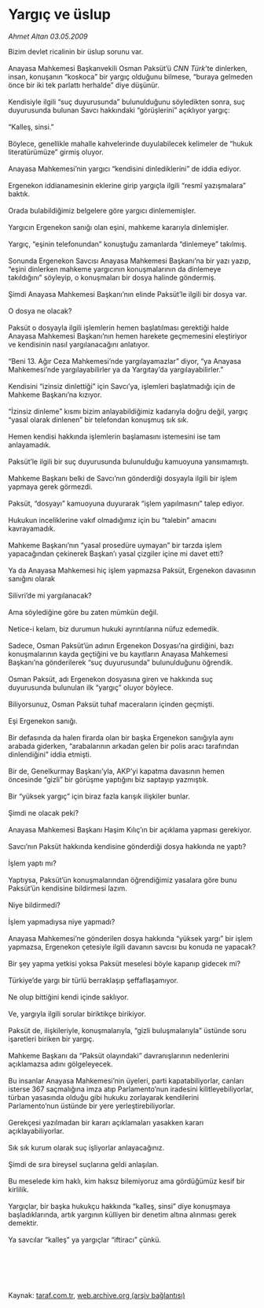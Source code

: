 # Yargıç ve üslup

*Ahmet Altan 03.05.2009*

<div class="taraf_structure_2col_1zq">
<div class="margen_n">



 <p>Bizim devlet ricalinin bir üslup sorunu var. <br/><br/>Anayasa Mahkemesi Başkanvekili Osman Paksüt’ü <i>CNN Türk</i>’te dinlerken, insan, konuşanın “koskoca” bir yargıç olduğunu bilmese, “buraya gelmeden önce bir iki tek parlattı herhalde” diye düşünür. <br/><br/>Kendisiyle ilgili “suç duyurusunda” bulunulduğunu söyledikten sonra, suç duyurusunda bulunan Savcı hakkındaki “görüşlerini” açıklıyor yargıç: <br/><br/>“Kalleş, sinsi.” <br/><br/>Böylece, genellikle mahalle kahvelerinde duyulabilecek kelimeler de “hukuk literatürümüze” girmiş oluyor. <br/><br/>Anayasa Mahkemesi’nin yargıcı “kendisini dinlediklerini” de iddia ediyor. <br/><br/>Ergenekon iddianamesinin eklerine girip yargıçla ilgili “resmî yazışmalara” baktık. <br/><br/>Orada bulabildiğimiz belgelere göre yargıcı dinlememişler. <br/><br/>Yargıcın Ergenekon sanığı olan eşini, mahkeme kararıyla dinlemişler. <br/><br/>Yargıç, “eşinin telefonundan” konuştuğu zamanlarda “dinlemeye” takılmış. <br/><br/>Sonunda Ergenekon Savcısı Anayasa Mahkemesi Başkanı’na bir yazı yazıp, “eşini dinlerken mahkeme yargıcının konuşmalarının da dinlemeye takıldığını” söyleyip, o konuşmaları bir dosya halinde göndermiş. <br/><br/>Şimdi Anayasa Mahkemesi Başkanı’nın elinde Paksüt’le ilgili bir dosya var. <br/><br/>O dosya ne olacak? <br/><br/>Paksüt o dosyayla ilgili işlemlerin hemen başlatılması gerektiği halde Anayasa Mahkemesi Başkanı’nın hemen harekete geçmemesini eleştiriyor ve kendisinin nasıl yargılanacağını anlatıyor. <br/><br/>“Beni 13. Ağır Ceza Mahkemesi’nde yargılayamazlar” diyor, “ya Anayasa Mahkemesi’nde yargılayabilirler ya da Yargıtay’da yargılayabilirler.” <br/><br/>Kendisini “izinsiz dinlettiği” için Savcı’ya, işlemleri başlatmadığı için de Mahkeme Başkanı’na kızıyor. <br/><br/>“İzinsiz dinleme” kısmı bizim anlayabildiğimiz kadarıyla doğru değil, yargıç “yasal olarak dinlenen” bir telefondan konuşmuş sık sık. <br/><br/>Hemen kendisi hakkında işlemlerin başlamasını istemesini ise tam anlayamadık. <br/><br/>Paksüt’le ilgili bir suç duyurusunda bulunulduğu kamuoyuna yansımamıştı. <br/><br/>Mahkeme Başkanı belki de Savcı’nın gönderdiği dosyayla ilgili bir işlem yapmaya gerek görmezdi. <br/><br/>Paksüt, “dosyayı” kamuoyuna duyurarak “işlem yapılmasını” talep ediyor. <br/><br/>Hukukun inceliklerine vakıf olmadığımız için bu “talebin” amacını kavrayamadık. <br/><br/>Mahkeme Başkanı’nın “yasal prosedüre uymayan” bir tarzda işlem yapacağından çekinerek Başkan’ı yasal çizgiler içine mi davet etti? <br/><br/>Ya da Anayasa Mahkemesi hiç işlem yapmazsa Paksüt, Ergenekon davasının sanığını olarak <br/><br/>Silivri’de mi yargılanacak? <br/><br/>Ama söylediğine göre bu zaten mümkün değil. <br/><br/>Netice-i kelam, biz durumun hukuki ayrıntılarına nüfuz edemedik. <br/><br/>Sadece, Osman Paksüt’ün adının Ergenekon Dosyası’na girdiğini, bazı konuşmalarının kayda geçtiğini ve bu kayıtların Anayasa Mahkemesi Başkanı’na gönderilerek “suç duyurusunda” bulunulduğunu öğrendik. <br/><br/>Osman Paksüt, adı Ergenekon dosyasına giren ve hakkında suç duyurusunda bulunulan ilk “yargıç” oluyor böylece. <br/><br/>Biliyorsunuz, Osman Paksüt tuhaf maceraların içinden geçmişti. <br/><br/>Eşi Ergenekon sanığı. <br/><br/>Bir defasında da halen firarda olan bir başka Ergenekon sanığıyla aynı arabada giderken, “arabalarının arkadan gelen bir polis aracı tarafından dinlendiğini” iddia etmişti. <br/><br/>Bir de, Genelkurmay Başkanı’yla, AKP’yi kapatma davasının hemen öncesinde “gizli” bir görüşme yaptığını biz saptayıp yazmıştık. <br/><br/>Bir “yüksek yargıç” için biraz fazla karışık ilişkiler bunlar. <br/><br/>Şimdi ne olacak peki? <br/><br/>Anayasa Mahkemesi Başkanı Haşim Kılıç’ın bir açıklama yapması gerekiyor. <br/><br/>Savcı’nın Paksüt hakkında kendisine gönderdiği dosya hakkında ne yaptı? <br/><br/>İşlem yaptı mı? <br/><br/>Yaptıysa, Paksüt’ün konuşmalarından öğrendiğimiz yasalara göre bunu Paksüt’ün kendisine bildirmesi lazım. <br/><br/>Niye bildirmedi? <br/><br/>İşlem yapmadıysa niye yapmadı? <br/><br/>Anayasa Mahkemesi’ne gönderilen dosya hakkında “yüksek yargı” bir işlem yapmazsa, Ergenekon çetesiyle ilgili davanın savcısı bu konuda ne yapacak? <br/><br/>Bir şey yapma yetkisi yoksa Paksüt meselesi böyle kapanıp gidecek mi? <br/><br/>Türkiye’de yargı bir türlü berraklaşıp şeffaflaşamıyor. <br/><br/>Ne olup bittiğini kendi içinde saklıyor. <br/><br/>Ve, yargıyla ilgili sorular biriktikçe birikiyor. <br/><br/>Paksüt de, ilişkileriyle, konuşmalarıyla, “gizli buluşmalarıyla” üstünde soru işaretleri biriken bir yargıç. <br/><br/>Mahkeme Başkanı da “Paksüt olayındaki” davranışlarının nedenlerini açıklamazsa adını gölgeleyecek. <br/><br/>Bu insanlar Anayasa Mahkemesi’nin üyeleri, parti kapatabiliyorlar, canları isterse 367 saçmalığına imza atıp Parlamento’nun iradesini kilitleyebiliyorlar, türban yasasında olduğu gibi hukuku zorlayarak kendilerini <br/>Parlamento’nun üstünde bir yere yerleştirebiliyorlar. <br/><br/>Gerekçesi yazılmadan bir kararı açıklamaları yasakken kararı açıklayabiliyorlar. <br/><br/>Sık sık kurum olarak suç işliyorlar anlayacağınız. <br/><br/>Şimdi de sıra bireysel suçlarına geldi anlaşılan. <br/><br/>Bu meselede kim haklı, kim haksız bilemiyoruz ama gördüğümüz kesif bir kirlilik. <br/><br/>Yargıçlar, bir başka hukukçu hakkında “kalleş, sinsi” diye konuşmaya başladıklarında, artık yargının külliyen bir denetim altına alınması gerek demektir.<br/><br/>Ya savcılar “kalleş” ya yargıçlar “iftiracı” çünkü.</p>
<br/>
<br/>
<br/>



<br/>


<div id="taraf_not">
</div>

</div>


</div>

Kaynak: [taraf.com.tr](http://www.taraf.com.tr:80/makale/5332.htm), [web.archive.org (arşiv bağlantısı)](http://web.archive.org/web/20090905091517/http://www.taraf.com.tr:80/makale/5332.htm)
